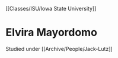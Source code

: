 [[Classes/ISU/Iowa State University]] 

# Elvira Mayordomo

Studied under [[Archive/People/Jack-Lutz]]